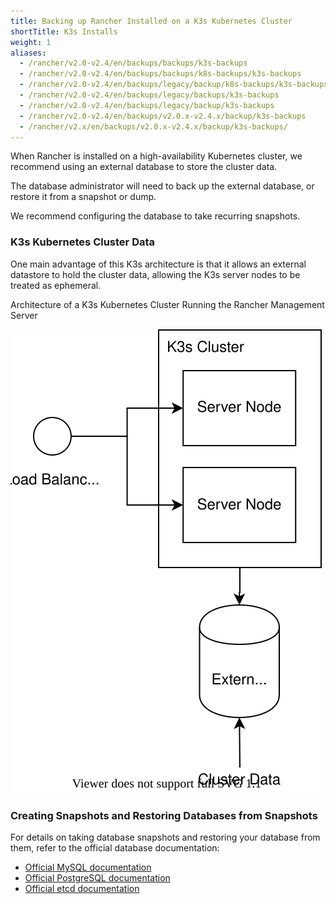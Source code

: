 ```yaml
---
title: Backing up Rancher Installed on a K3s Kubernetes Cluster
shortTitle: K3s Installs
weight: 1
aliases:
  - /rancher/v2.0-v2.4/en/backups/backups/k3s-backups
  - /rancher/v2.0-v2.4/en/backups/backups/k8s-backups/k3s-backups
  - /rancher/v2.0-v2.4/en/backups/legacy/backup/k8s-backups/k3s-backups/
  - /rancher/v2.0-v2.4/en/backups/legacy/backups/k3s-backups
  - /rancher/v2.0-v2.4/en/backups/legacy/backup/k3s-backups
  - /rancher/v2.0-v2.4/en/backups/v2.0.x-v2.4.x/backup/k3s-backups
  - /rancher/v2.x/en/backups/v2.0.x-v2.4.x/backup/k3s-backups/
---
```


When Rancher is installed on a high-availability Kubernetes cluster, we recommend using an external database to store the cluster data.

The database administrator will need to back up the external database, or restore it from a snapshot or dump.

We recommend configuring the database to take recurring snapshots.

### K3s Kubernetes Cluster Data

One main advantage of this K3s architecture is that it allows an external datastore to hold the cluster data, allowing the K3s server nodes to be treated as ephemeral.

<figcaption>Architecture of a K3s Kubernetes Cluster Running the Rancher Management Server</figcaption>

![Architecture of an RKE Kubernetes Cluster Running the Rancher Management Server](/img/k3s-server-storage.svg)

### Creating Snapshots and Restoring Databases from Snapshots

For details on taking database snapshots and restoring your database from them, refer to the official database documentation:

- [Official MySQL documentation](https://dev.mysql.com/doc/refman/8.0/en/replication-snapshot-method.html)
- [Official PostgreSQL documentation](https://www.postgresql.org/docs/8.3/backup-dump.html)
- [Official etcd documentation](https://github.com/etcd-io/etcd/blob/master/Documentation/op-guide/recovery.md)
